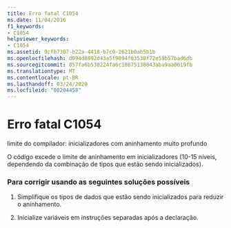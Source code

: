 ```yaml
---
title: Erro fatal C1054
ms.date: 11/04/2016
f1_keywords:
- C1054
helpviewer_keywords:
- C1054
ms.assetid: 9cfb7307-b22a-4418-b7c0-2621b0ab5b1b
ms.openlocfilehash: d094d0892d43a5f9894f03538f72e59b57bad6db
ms.sourcegitcommit: 857fa6b530224fa6c18675138043aba9aa0619fb
ms.translationtype: MT
ms.contentlocale: pt-BR
ms.lasthandoff: 03/24/2020
ms.locfileid: "80204458"
---
```

# <a name="fatal-error-c1054"></a>Erro fatal C1054

limite do compilador: inicializadores com aninhamento muito profundo

O código excede o limite de aninhamento em inicializadores (10-15 níveis, dependendo da combinação de tipos que estão sendo inicializados).

### <a name="to-fix-by-using-the-following-possible-solutions"></a>Para corrigir usando as seguintes soluções possíveis

1. Simplifique os tipos de dados que estão sendo inicializados para reduzir o aninhamento.

1. Inicialize variáveis em instruções separadas após a declaração.
